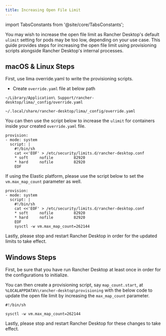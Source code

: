 ```yaml
---
title: Increasing Open File Limit
---
```


<head>
  <link rel="canonical" href="https://docs.rancherdesktop.io/how-to-guides/increasing-open-file-limit"/>
</head>

import TabsConstants from '@site/core/TabsConstants';

You may wish to increase the open file limit as Rancher Desktop's default `ulimit` setting for pods may be too low, depending on your use case. This guide provides steps for increasing the open file limit using provisioning scripts alongside Rancher Desktop's internal processes.

## macOS & Linux Steps

First, use lima override.yaml to write the provisioning scripts.

- Create `override.yaml` file at below path

<Tabs groupId="os">
  <TabItem value="macOS">

```
~/Library/Application\ Support/rancher-desktop/lima/_config/override.yaml
```

  </TabItem>
  <TabItem value="Linux">

```
~/.local/share/rancher-desktop/lima/_config/override.yaml
```

  </TabItem>
</Tabs>

You can then use the script below to increase the `ulimit` for containers inside your created `override.yaml` file.

```
provision:
- mode: system
  script: |
    #!/bin/sh
    cat <<'EOF' > /etc/security/limits.d/rancher-desktop.conf
    * soft     nofile         82920
    * hard     nofile         82920
    EOF
```

If using the Elastic platform, please use the script below to set the `vm.max_map_count` parameter as well.

```
provision:
- mode: system
  script: |
    #!/bin/sh
    cat <<'EOF' > /etc/security/limits.d/rancher-desktop.conf
    * soft     nofile         82920
    * hard     nofile         82920
    EOF
    sysctl -w vm.max_map_count=262144
```

Lastly, please stop and restart Rancher Desktop in order for the updated limits to take effect.

## Windows Steps

First, be sure that you have run Rancher Desktop at least once in order for the configurations to initialize.

You can then create a provisioning script, say `map_count.start`, at `%LOCALAPPDATA%\rancher-desktop\provisioning` with the below code to update the open file limit by increasing the `max_map_count` parameter.

```
#!/bin/sh

sysctl -w vm.max_map_count=262144
```

Lastly, please stop and restart Rancher Desktop for these changes to take effect.
